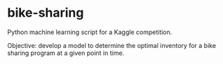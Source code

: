 # bike-sharing

Python machine learning script for a Kaggle competition.

Objective: develop a model to determine the optimal inventory for a bike sharing program at a given point in time.
